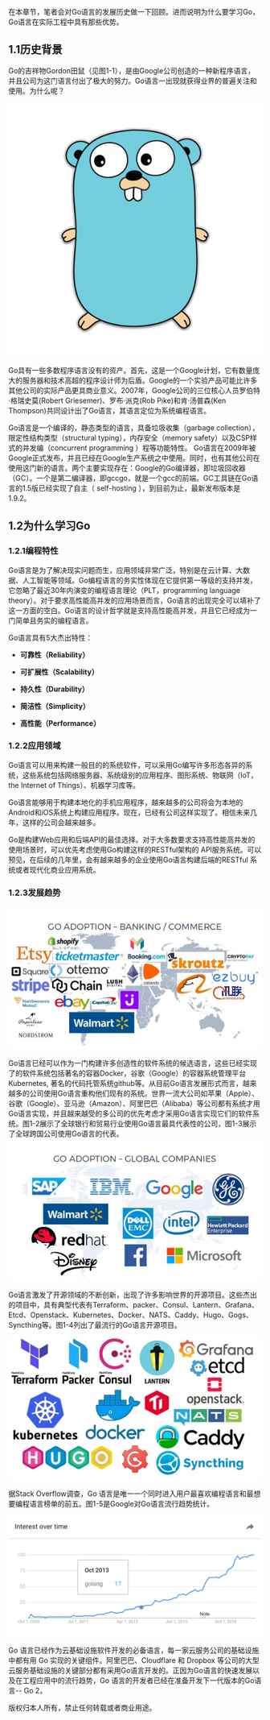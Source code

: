 在本章节，笔者会对Go语言的发展历史做一下回顾。进而说明为什么要学习Go，Go语言在实际工程中具有那些优势。

## 1.1历史背景

Go的吉祥物Gordon田鼠（见图1-1），是由Google公司创造的一种新程序语言，并且公司为这门语言付出了极大的努力。Go语言一出现就获得业界的普遍关注和使用。为什么呢？

![图1-1 gopher](gopher.png)
                                                    

Go具有一些多数程序语言没有的资产。首先，这是一个Google计划，它有数量庞大的服务器和技术高超的程序设计师为后盾。Google的一个实验产品可能比许多其他公司的实际产品更具商业意义。2007年，Google公司的三位核心人员罗伯特·格瑞史莫(Robert Griesemer)、罗布·派克(Rob Pike)和肯·汤普森(Ken Thompson)共同设计出了Go语言，其语言定位为系统编程语言。

Go语言是一个编译的，静态类型的语言，具备垃圾收集（garbage collection），限定性结构类型（structural typing），内存安全（memory safety）以及CSP样式的并发编（concurrent programming ）程等功能特性。
Go语言在2009年被Google正式发布，并且已经在Google生产系统之中使用。同时，也有其他公司在使用这门新的语言。两个主要实现存在：Google的Go编译器，即垃圾回收器（GC）。一个是第二编译器，即gccgo，就是一个gcc的前端。GC工具链在Go语言的1.5版已经实现了自主（ self-hosting ），到目前为止，最新发布版本是1.9.2。

## 1.2为什么学习Go

### 1.2.1编程特性

Go语言是为了解决现实问题而生，应用领域非常广泛，特别是在云计算、大数据、人工智能等领域。Go编程语言的务实性体现在它提供第一等级的支持并发，它忽略了最近30年内演变的编程语言理论（PLT，programming language theory）。对于要求高性能高并发的应用场景而言，Go语言的出现完全可以填补了这一方面的空白。Go语言的设计哲学就是支持高性能高并发，并且它已经成为一门简单且务实的编程语言。 

Go语言具有5大杰出特性：

- **可靠性（Reliability）**

- **可扩展性（Scalability）**

- **持久性（Durability）**

- **简洁性（Simplicity）**

- **高性能（Performance）**

### 1.2.2应用领域

Go语言可以用来构建一般目的的系统软件，可以采用Go编写许多形态各异的系统，这些系统包括网络服务器、系统级别的应用程序、图形系统、物联网（IoT，the Internet of Things）、机器学习库等。

Go语言能够用于构建本地化的手机应用程序，越来越多的公司将会为本地的Android和iOS系统上构建应用程序。现在，已经有公司这样实现了。相信未来几年，这样的公司会越来越多。

Go是构建Web应用和后端API的最佳选择。对于大多数要求支持高性能高并发的使用场景时，可以优先考虑使用Go构建这样的RESTful架构的 API服务系统。可以预见，在后续的几年里，会有越来越多的企业使用Go语言构建后端的RESTful 系统或者现代化商业应用系统。

### 1.2.3发展趋势
![图1-2 全球银行和贸易行业使用Go语言最具代表性的公司](go-used-by-inc1.jpg)

Go语言已经可以作为一门构建许多创造性的软件系统的候选语言，这些已经实现了的软件系统包括著名的容器Docker，谷歌（Google）的容器系统管理平台Kubernetes, 著名的代码托管系统github等。从目前Go语言发展形式而言，越来越多的公司使用Go语言重构他们现有的系统。世界一流大公司如苹果（Apple）、谷歌（Google）、亚马逊（Amazon）、阿里巴巴（Alibaba）等公司都有系统才用Go语言实现，并且越来越受的多公司的优先考虑才采用Go语言实现它们的软件系统。图1-2展示了全球银行和贸易行业使用Go语言最具代表性的公司，图1-3展示了全球跨国公司使用Go语言的代表。
![图1-3 全球跨国公司使用Go语言的典型代表性](go-used-by-inc2.jpg)

Go语言激发了开源领域的不断创新，出现了许多影响世界的开源项目。这些杰出的项目中，具有典型代表有Terraform、packer、Consul、Lantern、Grafana、Etcd、Openstack、Kubernetes、Docker、NATS、Caddy、Hugo、Gogs、Syncthing等。图1-4列出了最流行的Go语言开源项目。

![图1.4 Go语言编写的杰出开源项目](go-used-by-inc3.jpg)

据Stack Overflow调查，Go 语言是唯一一个同时进入用户最喜欢编程语言和最想要编程语言榜单的前五。图1-5是Google对Go语言流行趋势统计。

![1-5图 google对Go语言流行趋势统计](go-used-by-inc4.jpg)

Go 语言已经作为云基础设施软件开发的必备语言，每一家云服务公司的基础设施中都有用 Go 实现的关键组件。阿里巴巴、Cloudflare 和 Dropbox 等公司的大型云服务基础设施的关键部分都有采用Go语言开发的。正因为Go语言的快速发展以及在工程应用中的流行趋势，Go 语言的开发者已经在准备开发下一代版本的Go语言-- Go 2。


版权归本人所有，禁止任何转载或者商业用途。